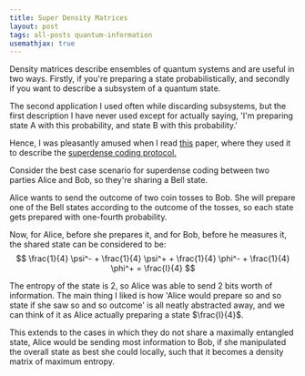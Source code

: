 ```yaml
---
title: Super Density Matrices
layout: post
tags: all-posts quantum-information
usemathjax: true
---
```



Density matrices describe ensembles of quantum systems and are useful in two ways. Firstly, if you're preparing a state probabilistically, and secondly if you want to describe a subsystem of a quantum state.

The second application I used often while discarding subsystems, but the first description I have never used except for actually saying, 'I'm preparing state A with this probability, and state B with this probability.'

Hence, I was pleasantly amused when I read [this](https://arxiv.org/abs/quant-ph/0407037) paper, where they used it to describe the [superdense coding protocol.](https://en.wikipedia.org/wiki/Superdense_coding)

Consider the best case scenario for superdense coding between two parties Alice and Bob, so they're sharing a Bell state.

Alice wants to send the outcome of two coin tosses to Bob. She will prepare one of the Bell states according to the outcome of the tosses, so each state gets prepared with one-fourth probability.

Now, for Alice, before she prepares it, and for Bob, before he measures it, the shared state can be considered to be:
$$
\frac{1}{4} \psi^- + \frac{1}{4} \psi^+ + \frac{1}{4} \phi^- + \frac{1}{4} \phi^+ = \frac{I}{4}
$$

The entropy of the state is 2, so Alice was able to send 2 bits worth of information.
The main thing I liked is how 'Alice would prepare so and so state if she saw so and so outcome' is all neatly abstracted away, and we can think of it as Alice actually preparing a state $\frac{I}{4}$.

This extends to the cases in which they do not share a maximally entangled state, Alice would be sending most information to Bob, if she manipulated the overall state as best she could locally, such that it becomes a density matrix of maximum entropy.

